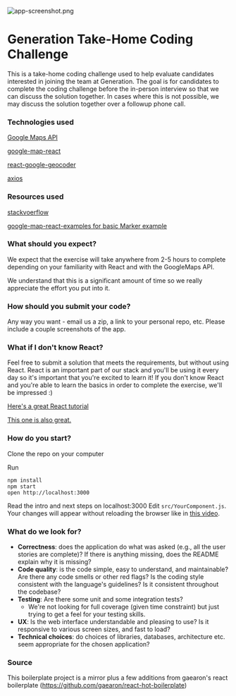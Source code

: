 ![app-screenshot.png](https://ipfs.busy.org/ipfs/QmZqHbT3ffvdrXKDghzagfYzBN9YaAmWzstx6mqnBt92Tt)

Generation Take-Home Coding Challenge
=================================
This is a take-home coding challenge used to help evaluate candidates
interested in joining the team at Generation.
The goal is for candidates to complete the coding challenge before the
in-person interview so that we can discuss the solution together.
In cases where this is not possible, we may discuss the solution together
over a followup phone call.

### Technologies used
[Google Maps API](https://developers.google.com/maps/documentation/javascript/?hl=es-419)

[google-map-react](https://www.npmjs.com/package/google-map-react)

[react-google-geocoder](https://www.npmjs.com/package/react-google-geocoder)

[axios](https://www.npmjs.com/package/axios)

### Resources used
[stackvoerflow](https://stackoverflow.com/questions/98449/how-to-convert-an-address-to-a-latitude-longitude)

[google-map-react-examples for basic Marker example](https://github.com/itsmichaeldiego/google-map-react-examples)


### What should you expect?

We expect that the exercise will take anywhere from 2-5 hours to complete
depending on your familiarity with React and with the GoogleMaps API.

We understand that this is a significant amount of time so we really appreciate
the effort you put into it.

### How should you submit your code?

Any way you want - email us a zip, a link to your personal repo, etc.
Please include a couple screenshots of the app.

### What if I don't know React?

Feel free to submit a solution that meets the requirements, but without using React.
React is an important part of our stack and you'll be using it every day so it's important
that you're excited to learn it! If you don't know React and you're able to learn the basics
in order to complete the exercise, we'll be impressed :)

<a href="https://tylermcginnis.com/react-js-tutorial-pt-1-a-comprehensive-guide-to-building-apps-with-react-js-8ce321b125ba#.h5n3iisi4">Here's a great React tutorial</a>

<a href="http://courses.reactjsprogram.com/courses/reactjsfundamentals">This one is also great.</a>

### How do you start?

Clone the repo on your computer

Run
```
npm install
npm start
open http://localhost:3000
```
Read the intro and next steps on localhost:3000
Edit `src/YourComponent.js`.  
Your changes will appear without reloading the browser like in [this video](http://vimeo.com/100010922).

### What do we look for?

* **Correctness**: does the application do what was asked (e.g., all the user stories are complete)? If there is anything missing, does the README explain why it is missing?
* **Code quality**: is the code simple, easy to understand, and maintainable?  Are there any code smells or other red flags? Is the coding style consistent with the language's guidelines? Is it consistent throughout the codebase?
* **Testing**: Are there some unit and some integration tests?
	* We're not looking for full coverage (given time constraint) but just trying to get a feel for your testing skills.
* **UX**:  Is the web interface understandable and pleasing to use? Is it responsive to various screen sizes, and fast to load?
* **Technical choices**: do choices of libraries, databases, architecture etc. seem appropriate for the chosen application?

### Source

This boilerplate project is a mirror plus a few additions from gaearon's react boilerplate (https://github.com/gaearon/react-hot-boilerplate)
